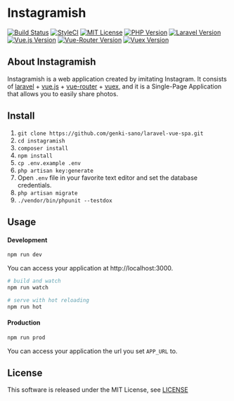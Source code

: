 # Instagramish

[![Build Status](https://travis-ci.org/genki-sano/instagramish.svg?branch=master)](https://travis-ci.org/genki-sano/instagramish)
[![StyleCI](https://github.styleci.io/repos/215065833/shield?branch=master&style=flat)](https://github.styleci.io/repos/215065833)
[![MIT License](http://img.shields.io/badge/license-MIT-blue.svg?style=flat)](LICENSE)
[![PHP Version](http://img.shields.io/badge/php-v7.2-blueviolet.svg?style=flat)](composer.json)
[![Laravel Version](http://img.shields.io/badge/laravel-v6.0-blueviolet.svg?style=flat)](composer.json)
[![Vue.js Version](http://img.shields.io/badge/vue-v2.5.17-green.svg?style=flat)](package.json)
[![Vue-Router Version](http://img.shields.io/badge/vue_router-v3.1.3-green.svg?style=flat)](package.json)
[![Vuex Version](http://img.shields.io/badge/vuex-v3.1.1-green.svg?style=flat)](package.json)


## About Instagramish

Instagramish is a web application created by imitating Instagram. It consists of [laravel](https://laravel.com/) + [vue.js](https://vuejs.org/) + [vue-router](https://router.vuejs.org/) + [vuex](https://vuex.vuejs.org/), and it is a Single-Page Application that allows you to easily share photos.

## Install

1. `git clone https://github.com/genki-sano/laravel-vue-spa.git`
2. `cd instagramish`
3. `composer install`
4. `npm install`
5. `cp .env.example .env`
6. `php artisan key:generate`
5. Open `.env` file in your favorite text editor and set the database credentials.
6. `php artisan migrate`
7. `./vendor/bin/phpunit --testdox`

## Usage

#### Development

```bash
npm run dev
```

You can access your application at http://localhost:3000.

```bash
# build and watch
npm run watch

# serve with hot reloading
npm run hot
```

#### Production

```bash
npm run prod
```

You can access your application the url you set `APP_URL` to.

## License

This software is released under the MIT License, see [LICENSE](LICENSE)
